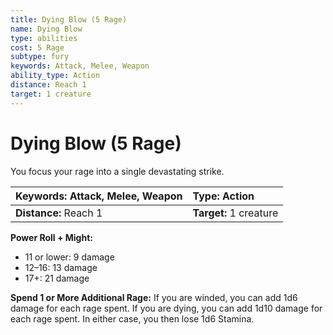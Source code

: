 ```yaml
---
title: Dying Blow (5 Rage)
name: Dying Blow
type: abilities
cost: 5 Rage
subtype: fury
keywords: Attack, Melee, Weapon
ability_type: Action
distance: Reach 1
target: 1 creature
---
```


# Dying Blow (5 Rage)

You focus your rage into a single devastating strike.

| **Keywords:** Attack, Melee, Weapon | **Type:** Action       |
| :---------------------------------- | :--------------------- |
| **Distance:** Reach 1               | **Target:** 1 creature |

**Power Roll + Might:**

- 11 or lower: 9 damage
- 12–16: 13 damage
- 17+: 21 damage

**Spend 1 or More Additional Rage:** If you are winded, you can add 1d6 damage for each rage spent. If you are dying, you can add 1d10 damage for each rage spent. In either case, you then lose 1d6 Stamina.

